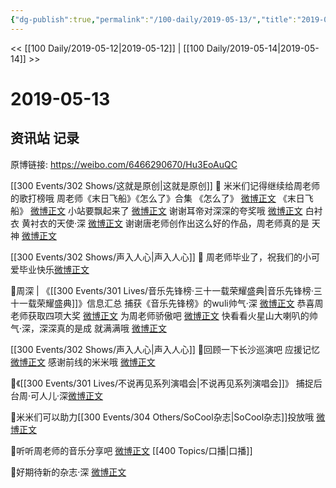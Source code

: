 ```yaml
---
{"dg-publish":true,"permalink":"/100-daily/2019-05-13/","title":"2019-05-13"}
---
```



<< [[100 Daily/2019-05-12\|2019-05-12]] | [[100 Daily/2019-05-14\|2019-05-14]] >>

# 2019-05-13

## 资讯站 记录

原博链接: https://weibo.com/6466290670/Hu3EoAuQC

[[300 Events/302 Shows/这就是原创\|这就是原创]]
🌸 米米们记得继续给周老师的歌打榜哦
周老师《末日飞船》《怎么了》合集
《怎么了》 [微博正文](https://m.weibo.cn/6466290670/4371399080024048)
《末日飞船》 [微博正文](https://m.weibo.cn/6466290670/4371401497101062)
小站要飘起来了 [微博正文](https://m.weibo.cn/6466290670/4371406265120357)
谢谢耳帝对深深的夸奖哦 [微博正文](https://m.weibo.cn/6466290670/4371407045367733)
白衬衣 黄衬衣的天使·深 [微博正文](https://m.weibo.cn/6466290670/4371464427842685)
谢谢唐老师创作出这么好的作品，周老师真的是
天神 [微博正文](https://m.weibo.cn/6466290670/4371559503981211)

[[300 Events/302 Shows/声入人心\|声入人心]]
🌸 周老师毕业了，祝我们的小可爱毕业快乐[微博正文](https://m.weibo.cn/6466290670/4371553275531401)

🌸周深 | 《[[300 Events/301 Lives/音乐先锋榜·三十一载荣耀盛典\|音乐先锋榜·三十一载荣耀盛典]]》信息汇总
捕获《音乐先锋榜》的wuli帅气·深 [微博正文](https://m.weibo.cn/6466290670/4371402713334488)
恭喜周老师获取四项大奖 [微博正文](https://m.weibo.cn/6466290670/4371487772921580)
为周老师骄傲吧 [微博正文](https://m.weibo.cn/6466290670/4371556420958635)
快看看火星山大喇叭的帅气·深，深深真的是成
就满满哦 [微博正文](https://m.weibo.cn/6466290670/4371576318646656)

[[300 Events/302 Shows/声入人心\|声入人心]]
🌸回顾一下长沙巡演吧
应援记忆 [微博正文](https://m.weibo.cn/6466290670/4371409276504976)
感谢前线的米米哦 [微博正文](https://m.weibo.cn/6466290670/4371598859219971)

🌸《[[300 Events/301 Lives/不说再见系列演唱会\|不说再见系列演唱会]]》 捕捉后台周·可人儿·深[微博正文](https://m.weibo.cn/6466290670/4371439606262313)

🌸米米们可以助力[[300 Events/304 Others/SoCool杂志\|SoCool杂志]]投放哦 [微博正文](https://m.weibo.cn/6466290670/4371415270478098)

🌸听听周老师的音乐分享吧 [微博正文](https://m.weibo.cn/6466290670/4371438482196788) [[400 Topics/口播\|口播]]

🌸好期待新的杂志·深 [微博正文](https://m.weibo.cn/6466290670/4371551455762874)

